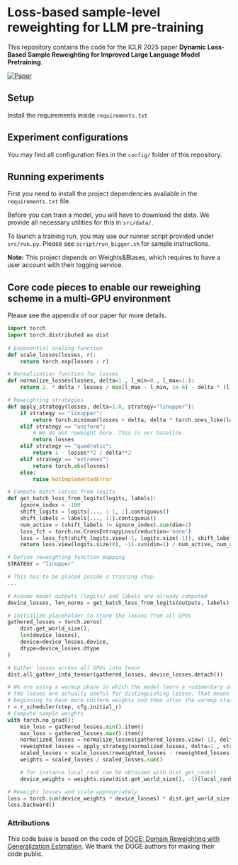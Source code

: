 # Loss-based sample-level reweighting for LLM pre-training
This repository contains the code for the ICLR 2025 paper 
**Dynamic Loss-Based Sample Reweighting for Improved Large Language Model Pretraining**. 

[![Paper](https://img.shields.io/badge/OpenReview-ICLR2025-b31b1b.svg)](https://openreview.net/forum?id=gU4ZgQNsOC)


## Setup
Install the requirements inside `requirements.txt`

## Experiment configurations
You may find all configuration files in the `config/` folder of this repository.

## Running experiments

First you need to install the project dependencies available in the `requirements.txt` file.

Before you can train a model, you will have to download the data. 
We provide all necessary utilities for this in `src/data/`. 

To launch a training run, you may use our runner script provided under `src/run.py`. 
Please see `script/run_bigger.sh` for sample instructions.

**Note:** This project depends on Weights&Biases, which requires to have a user account with their logging service.

## Core code pieces to enable our reweighing scheme in a multi-GPU environment
Please see the appendix of our paper for more details.

```python
import torch
import torch.distributed as dist
    
# Exponential scaling function
def scale_losses(losses, r):
    return torch.exp(losses / r)

# Normalization function for losses
def normalize_losses(losses, delta=1., l_min=0., l_max=1.):
    return 2. * delta * losses / max(l_max - l_min, 1e-6) - delta * (l_max + l_min) / max(l_max - l_min, 1e-6)

# Reweighting strategies
def apply_strategy(losses, delta=1.0, strategy="linupper"):
    if strategy == "linupper": 
        return torch.minimum(losses + delta, delta * torch.ones_like(losses))
    elif strategy == "uniform": 
        # We do not reweight here. This is our baseline.
        return losses
    elif strategy == "quadratic": 
        return 1 - losses**2 / delta**2
    elif strategy == "extremes": 
        return torch.abs(losses)
    else: 
        raise NotImplementedError

# Compute batch losses from logits
def get_batch_loss_from_logits(logits, labels):
    ignore_index = -100
    shift_logits = logits[..., :-1, :].contiguous()
    shift_labels = labels[..., 1:].contiguous()
    num_active = (shift_labels != ignore_index).sum(dim=1)
    loss_fct = torch.nn.CrossEntropyLoss(reduction='none')
    loss = loss_fct(shift_logits.view(-1, logits.size(-1)), shift_labels.view(-1).long())
    return loss.view(logits.size(0), -1).sum(dim=1) / num_active, num_active

# Define reweighting function mapping
STRATEGY = "linupper"

# This has to be placed inside a training step.
...

# Assume model outputs (logits) and labels are already computed
device_losses, len_norms = get_batch_loss_from_logits(outputs, labels)

# Initialize placeholder to store the losses from all GPUs
gathered_losses = torch.zeros(
    dist.get_world_size(),
    len(device_losses),
    device=device_losses.device,
    dtype=device_losses.dtype
)

# Gather losses across all GPUs into tenor
dist.all_gather_into_tensor(gathered_losses, device_losses.detach())

# We are using a warmup phase in which the model learn a rudimentary understanding of language such that 
# the losses are actually useful for distinguishing losses. That means you should set a high r in the 
# beginning to have more uniform weights and then after the warmup start re-weighting per your requirements.
r = r_scheduler(step, cfg.initial_r)
# Compute sample weights
with torch.no_grad():
    min_loss = gathered_losses.min().item()
    max_loss = gathered_losses.max().item()
    normalized_losses = normalize_losses(gathered_losses.view(-1), delta=1., l_min=min_loss, l_max=max_loss)
    reweighted_losses = apply_strategy(normalized_losses, delta=1., strategy=STRATEGY)
    scaled_losses = scale_losses(reweighted_losses - reweighted_losses.max().item(), l=r)
    weights = scaled_losses / scaled_losses.sum()

    # for instance local_rank can be obtained with dist.get_rank()
    device_weights = weights.view(dist.get_world_size(), -1)[local_rank, :] 

# Reweight losses and scale appropriately
loss = torch.sum(device_weights * device_losses) * dist.get_world_size()
loss.backward()
```





### Attributions
This code base is based on the code of [DOGE: Domain Reweighting with Generalization Estimation](https://openreview.net/forum?id=qiKqsqwYXm). 
We thank the DOGE authors for making their code public.
